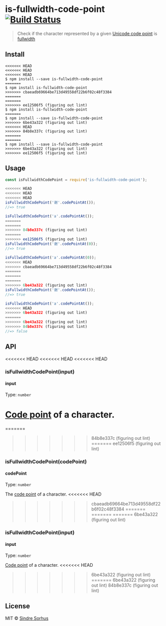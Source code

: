 # is-fullwidth-code-point [![Build Status](https://travis-ci.org/sindresorhus/is-fullwidth-code-point.svg?branch=master)](https://travis-ci.org/sindresorhus/is-fullwidth-code-point)

> Check if the character represented by a given [Unicode code point](https://en.wikipedia.org/wiki/Code_point) is [fullwidth](https://en.wikipedia.org/wiki/Halfwidth_and_fullwidth_forms)


## Install

```
<<<<<<< HEAD
<<<<<<< HEAD
<<<<<<< HEAD
$ npm install --save is-fullwidth-code-point
=======
$ npm install is-fullwidth-code-point
>>>>>>> cbaeadb69664be713d49558df22b6f02c48f3384
=======
=======
>>>>>>> ee12506f5 (figuring out lint)
$ npm install is-fullwidth-code-point
=======
$ npm install --save is-fullwidth-code-point
>>>>>>> 6be43a322 (figuring out lint)
<<<<<<< HEAD
>>>>>>> 84b8e337c (figuring out lint)
=======
=======
$ npm install --save is-fullwidth-code-point
>>>>>>> 6be43a322 (figuring out lint)
>>>>>>> ee12506f5 (figuring out lint)
```


## Usage

```js
const isFullwidthCodePoint = require('is-fullwidth-code-point');

<<<<<<< HEAD
<<<<<<< HEAD
<<<<<<< HEAD
isFullwidthCodePoint('谢'.codePointAt());
//=> true

isFullwidthCodePoint('a'.codePointAt());
=======
=======
>>>>>>> 84b8e337c (figuring out lint)
=======
>>>>>>> ee12506f5 (figuring out lint)
isFullwidthCodePoint('谢'.codePointAt(0));
//=> true

isFullwidthCodePoint('a'.codePointAt(0));
<<<<<<< HEAD
>>>>>>> cbaeadb69664be713d49558df22b6f02c48f3384
=======
=======
=======
>>>>>>> 6be43a322 (figuring out lint)
isFullwidthCodePoint('谢'.codePointAt());
//=> true

isFullwidthCodePoint('a'.codePointAt());
<<<<<<< HEAD
>>>>>>> 6be43a322 (figuring out lint)
=======
>>>>>>> 6be43a322 (figuring out lint)
>>>>>>> 84b8e337c (figuring out lint)
//=> false
```


## API

<<<<<<< HEAD
<<<<<<< HEAD
<<<<<<< HEAD
### isFullwidthCodePoint(input)

#### input

Type: `number`

[Code point](https://en.wikipedia.org/wiki/Code_point) of a character.
=======
=======
>>>>>>> 84b8e337c (figuring out lint)
=======
>>>>>>> ee12506f5 (figuring out lint)
### isFullwidthCodePoint(codePoint)

#### codePoint

Type: `number`

The [code point](https://en.wikipedia.org/wiki/Code_point) of a character.
<<<<<<< HEAD
>>>>>>> cbaeadb69664be713d49558df22b6f02c48f3384
=======
=======
=======
>>>>>>> 6be43a322 (figuring out lint)
### isFullwidthCodePoint(input)

#### input

Type: `number`

[Code point](https://en.wikipedia.org/wiki/Code_point) of a character.
<<<<<<< HEAD
>>>>>>> 6be43a322 (figuring out lint)
=======
>>>>>>> 6be43a322 (figuring out lint)
>>>>>>> 84b8e337c (figuring out lint)


## License

MIT © [Sindre Sorhus](https://sindresorhus.com)
